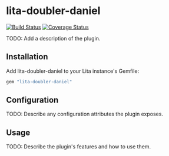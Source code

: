 # lita-doubler-daniel

[![Build Status](https://travis-ci.org/danielmoralesp/lita-doubler-daniel.png?branch=master)](https://travis-ci.org/danielmoralesp/lita-doubler-daniel)
[![Coverage Status](https://coveralls.io/repos/danielmoralesp/lita-doubler-daniel/badge.png)](https://coveralls.io/r/danielmoralesp/lita-doubler-daniel)

TODO: Add a description of the plugin.

## Installation

Add lita-doubler-daniel to your Lita instance's Gemfile:

``` ruby
gem "lita-doubler-daniel"
```

## Configuration

TODO: Describe any configuration attributes the plugin exposes.

## Usage

TODO: Describe the plugin's features and how to use them.
